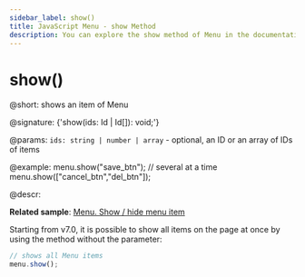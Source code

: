 ```yaml
---
sidebar_label: show()
title: JavaScript Menu - show Method 
description: You can explore the show method of Menu in the documentation of the DHTMLX JavaScript UI library. Browse developer guides and API reference, try out code examples and live demos, and download a free 30-day evaluation version of DHTMLX Suite 7.
---
```


# show()

@short: shows an item of Menu

@signature: {'show(ids: Id | Id[]): void;'}

@params:
`ids: string | number | array` - optional, an ID or an array of IDs of items

@example:
menu.show("save_btn");
// several at a time
menu.show(["cancel_btn","del_btn"]);

@descr:

**Related sample**: [Menu. Show / hide menu item](https://snippet.dhtmlx.com/a9vbhxgd)

Starting from v7.0, it is possible to show all items on the page at once by using the method without the parameter:

~~~js
// shows all Menu items
menu.show();
~~~
